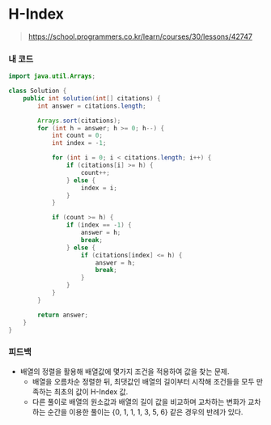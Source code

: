 # H-Index

> https://school.programmers.co.kr/learn/courses/30/lessons/42747

### 내 코드

```java
import java.util.Arrays;

class Solution {
    public int solution(int[] citations) {
        int answer = citations.length;

        Arrays.sort(citations);
        for (int h = answer; h >= 0; h--) {
            int count = 0;
            int index = -1;

            for (int i = 0; i < citations.length; i++) {
                if (citations[i] >= h) {
                    count++;
                } else {
                    index = i;
                }
            }

            if (count >= h) {
                if (index == -1) {
                    answer = h;
                    break;
                } else {
                    if (citations[index] <= h) {
                        answer = h;
                        break;
                    }
                }
            }
        }

        return answer;
    }
}
```

### 피드백

- 배열의 정렬을 활용해 배열값에 몇가지 조건을 적용하여 값을 찾는 문제.
    - 배열을 오름차순 정렬한 뒤, 최댓값인 배열의 길이부터 시작해 조건들을 모두 만족하는 최초의 값이 H-Index 값.
    - 다른 풀이로 배열의 원소값과 배열의 길이 값을 비교하며 교차하는 변화가 교차하는 순간을 이용한 풀이는 {0, 1, 1, 1, 3, 5, 6} 같은 경우의 반례가 있다.